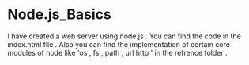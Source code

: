 # Node.js_Basics

I have created a web server using node.js . You can find the code in the index.html file . Also you can find the implementation of certain core modules of node like 'os , fs , path , url http ' in the refrence folder . 
